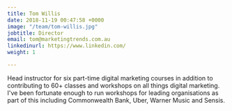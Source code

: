 ```yaml
---
title: Tom Willis
date: 2018-11-19 00:47:58 +0000
image: "/team/tom-willis.jpg"
jobtitle: Director
email: tom@marketingtrends.com.au
linkedinurl: https://www.linkedin.com/
weight: 1

---
```

Head instructor for six part-time digital marketing courses in addition to contributing to 60+ classes and workshops on all things digital marketing. I've been fortunate enough to run workshops for leading organisations as part of this including Commonwealth Bank, Uber, Warner Music and Sensis.  
